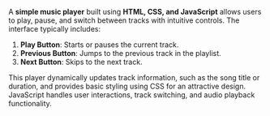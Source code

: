 A **simple music player** built using **HTML, CSS, and JavaScript** allows users to play, pause, and switch between tracks with intuitive controls.
The interface typically includes:  

1. **Play Button**: Starts or pauses the current track.  
2. **Previous Button**: Jumps to the previous track in the playlist.  
3. **Next Button**: Skips to the next track.  

This player dynamically updates track information, such as the song title or duration, and provides basic styling using CSS for an attractive design. 
JavaScript handles user interactions, track switching, and audio playback functionality.
